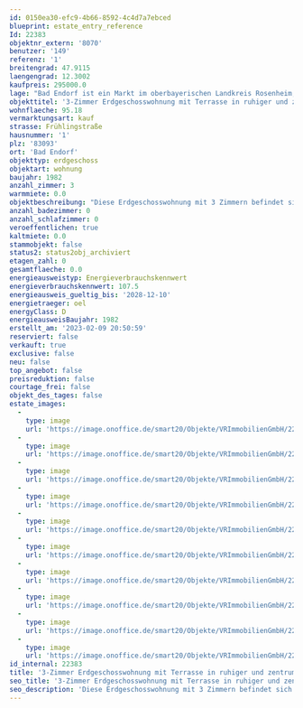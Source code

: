 ```yaml
---
id: 0150ea30-efc9-4b66-8592-4c4d7a7ebced
blueprint: estate_entry_reference
Id: 22383
objektnr_extern: '8070'
benutzer: '149'
referenz: '1'
breitengrad: 47.9115
laengengrad: 12.3002
kaufpreis: 295000.0
lage: "Bad Endorf ist ein Markt im oberbayerischen Landkreis Rosenheim, der 1987 als Heilbad staatlich anerkannt wurde. Seit 1988 führt der Ort die Bezeichnung „Bad“ im Ortsnamen. Bad Endorf hat ca. 8.200 Einwohner. \r\n\r\nMitten im Chiemgau gelegen verfügt Bad Endorf über endlose Rad- und Wanderwege.  \r\nDie aus den Tiefen der Erde kommenden Jod-Thermalsole-Quellen werden in den Chiemgau-Thermen optimal aufbereitet und bieten eine perfekte Entspannung. Zusätzlichen Erholungswert bieten die Landschaftsschutzgebiete Simsee-Moos und das Naturschutzgebiet Eggstätt-Hemhofer Seenplatte. \r\n\r\nDer Bahnhof in Bad Endorf sorgt für optimale Verbindungen sowohl nach München als auch nach Salzburg. Die öffentlichen Busse in die umliegenden Gemeinden, sowie die Möglichkeit zum car-sharing starten ebenfalls vom Bahnhof.\r\nDie perfekte Infrastruktur mit verschiedenen Schulen, dem Ärtzehaus, Einzelhandel, Sportstätten, Freizeitangebot und einem großen gastronomischen Angebot, macht Bad Endorf zu einem attraktiven Wohnort. \r\n \r\nDurch das schnelle Internet  ist auch das Arbeiten aus dem home-office in Bad Endorf möglich."
objekttitel: '3-Zimmer Erdgeschosswohnung mit Terrasse in ruhiger und zentrumsnaher Lage von Bad Endorf'
wohnflaeche: 95.18
vermarktungsart: kauf
strasse: Frühlingstraße
hausnummer: '1'
plz: '83093'
ort: 'Bad Endorf'
objekttyp: erdgeschoss
objektart: wohnung
baujahr: 1982
anzahl_zimmer: 3
warmmiete: 0.0
objektbeschreibung: "Diese Erdgeschosswohnung mit 3 Zimmern befindet sich in einem solide gebauten Mehrfamilienhaus mit nur acht Parteien in einer sehr ruhigen zentralen Lage von Bad Endorf. Das Stadtzentrum sowie der Bahnhof sind in nur 5 Gehminuten erreichbar.\r\n\r\nDie sehr gut geschnittene Wohnung bietet ein großes Wohnzimmer mit direktem Zugang zu einer schön eingewachsenen Terrasse, die dadurch eine gute Privatsphäre offeriert. Zudem sind noch ein geräumiges Kinderzimmer, ein Schlafzimmer und eine sehr große Küche mit genügend Platz für einen Essbereich vorhanden. Außerdem bietet die 3-Zimmerwohnung noch ein Badezimmer mit Badewanne und einer separaten Dusche, sowie ein Gäste-WC und eine praktische Speisekammer mit direktem Zugang von der Küche. \r\n\r\nAufgrund der zahlreichen Fenster ist die Wohnung gut lichtdurchflutet und bietet eine helle und freundliche Atmosphäre. Die Wohnung sowie das Gebäude befinden sich in einem guten Zustand.\r\n\r\nAktuell ist diese Wohnung mit einer Nettokaltmiete von 8.400 Euro p.a. vermietet"
anzahl_badezimmer: 0
anzahl_schlafzimmer: 0
veroeffentlichen: true
kaltmiete: 0.0
stammobjekt: false
status2: status2obj_archiviert
etagen_zahl: 0
gesamtflaeche: 0.0
energieausweistyp: Energieverbrauchskennwert
energieverbrauchskennwert: 107.5
energieausweis_gueltig_bis: '2028-12-10'
energietraeger: oel
energyClass: D
energieausweisBaujahr: 1982
erstellt_am: '2023-02-09 20:50:59'
reserviert: false
verkauft: true
exclusive: false
neu: false
top_angebot: false
preisreduktion: false
courtage_frei: false
objekt_des_tages: false
estate_images:
  -
    type: image
    url: 'https://image.onoffice.de/smart20/Objekte/VRImmobilienGmbH/22383/4353219e-1b4d-4b28-9ee9-530204869ca7.jpg'
  -
    type: image
    url: 'https://image.onoffice.de/smart20/Objekte/VRImmobilienGmbH/22383/02b473bd-d86f-44b6-9e91-137fb292d4dd.jpg'
  -
    type: image
    url: 'https://image.onoffice.de/smart20/Objekte/VRImmobilienGmbH/22383/93ad8255-d065-4bab-b4dd-e2f415c2d3c5.jpg'
  -
    type: image
    url: 'https://image.onoffice.de/smart20/Objekte/VRImmobilienGmbH/22383/4a410cbc-58a8-4b69-ba69-feedd1a2eff8.jpg'
  -
    type: image
    url: 'https://image.onoffice.de/smart20/Objekte/VRImmobilienGmbH/22383/14703e84-0eed-418e-9b13-8f36d6208325.jpg'
  -
    type: image
    url: 'https://image.onoffice.de/smart20/Objekte/VRImmobilienGmbH/22383/aaf3fe9d-8c10-444d-a876-16cc353dd83d.jpg'
  -
    type: image
    url: 'https://image.onoffice.de/smart20/Objekte/VRImmobilienGmbH/22383/314aa372-fdf7-4c39-bdbe-6e696858a262.jpg'
  -
    type: image
    url: 'https://image.onoffice.de/smart20/Objekte/VRImmobilienGmbH/22383/cb85a1ac-4b94-4ff1-b889-43a218457a71.jpg'
  -
    type: image
    url: 'https://image.onoffice.de/smart20/Objekte/VRImmobilienGmbH/22383/100e8ed5-da7a-4772-b74a-4db8fe751cd2.jpg'
  -
    type: image
    url: 'https://image.onoffice.de/smart20/Objekte/VRImmobilienGmbH/22383/ad430e0a-3f42-4dbe-bf12-b8a5672e2b90.jpg'
id_internal: 22383
title: '3-Zimmer Erdgeschosswohnung mit Terrasse in ruhiger und zentrumsnaher Lage von Bad Endorf'
seo_title: '3-Zimmer Erdgeschosswohnung mit Terrasse in ruhiger und zentrumsnaher Lage von Bad Endorf'
seo_description: 'Diese Erdgeschosswohnung mit 3 Zimmern befindet sich in einem solide gebauten Mehrfamilienhaus mit nur acht Parteien in einer sehr ruhigen zentralen Lage von Ba'
---
```

